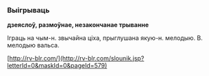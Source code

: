 ### Выігрываць
**дзеяслоў, размоўнае, незакончанае трыванне**

Іграць на чым-н. звычайна ціха, прыглушана якую-н. мелодыю. В. мелодыю вальса.

<a rel="author">[http://rv-blr.com/](http://rv-blr.com/slounik.jsp?letterId=0&maskId=0&pageId=579)</a>
